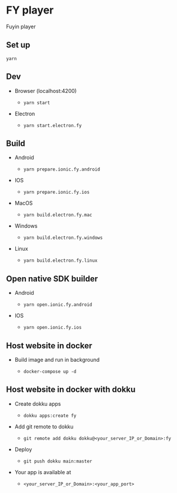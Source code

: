 # FY player

Fuyin player

## Set up

`yarn`

## Dev

- Browser (localhost:4200)

  - `yarn start`

- Electron

  - `yarn start.electron.fy`

## Build

- Android

  - `yarn prepare.ionic.fy.android`

- IOS

  - `yarn prepare.ionic.fy.ios`

- MacOS

  - `yarn build.electron.fy.mac`

- Windows

  - `yarn build.electron.fy.windows`

- Linux

  - `yarn build.electron.fy.linux`

## Open native SDK builder

- Android

  - `yarn open.ionic.fy.android`

- IOS

  - `yarn open.ionic.fy.ios`

## Host website in docker

- Build image and run in background

  - `docker-compose up -d`

## Host website in docker with dokku

- Create dokku apps

  - `dokku apps:create fy`

- Add git remote to dokku

  - `git remote add dokku dokku@<your_server_IP_or_Domain>:fy`

- Deploy

  - `git push dokku main:master`

- Your app is available at

  - `<your_server_IP_or_Domain>:<your_app_port>`
